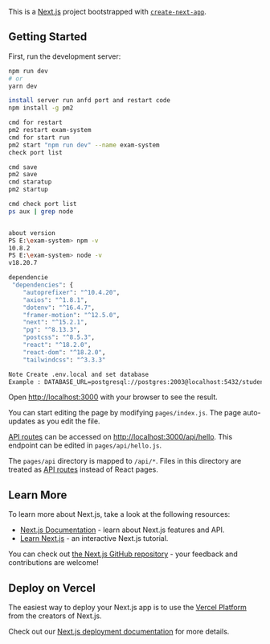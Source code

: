 This is a [Next.js](https://nextjs.org/) project bootstrapped with [`create-next-app`](https://github.com/vercel/next.js/tree/canary/packages/create-next-app).

## Getting Started

First, run the development server:

```bash
npm run dev
# or
yarn dev

install server run anfd port and restart code
npm install -g pm2

cmd for restart
pm2 restart exam-system
cmd for start run 
pm2 start "npm run dev" --name exam-system
check port list

cmd save
pm2 save
cmd staratup
pm2 startup

cmd check port list
ps aux | grep node


about version
PS E:\exam-system> npm -v
10.8.2
PS E:\exam-system> node -v
v18.20.7

dependencie
 "dependencies": {
    "autoprefixer": "^10.4.20",
    "axios": "^1.8.1",
    "dotenv": "^16.4.7",
    "framer-motion": "^12.5.0",
    "next": "^15.2.1",
    "pg": "^8.13.3",
    "postcss": "^8.5.3",
    "react": "^18.2.0",
    "react-dom": "^18.2.0",
    "tailwindcss": "^3.3.3"

Note Create .env.local and set database
Example : DATABASE_URL=postgresql://postgres:2003@localhost:5432/student_system

```






Open [http://localhost:3000](http://localhost:3000) with your browser to see the result.

You can start editing the page by modifying `pages/index.js`. The page auto-updates as you edit the file.

[API routes](https://nextjs.org/docs/api-routes/introduction) can be accessed on [http://localhost:3000/api/hello](http://localhost:3000/api/hello). This endpoint can be edited in `pages/api/hello.js`.

The `pages/api` directory is mapped to `/api/*`. Files in this directory are treated as [API routes](https://nextjs.org/docs/api-routes/introduction) instead of React pages.

## Learn More

To learn more about Next.js, take a look at the following resources:

- [Next.js Documentation](https://nextjs.org/docs) - learn about Next.js features and API.
- [Learn Next.js](https://nextjs.org/learn) - an interactive Next.js tutorial.

You can check out [the Next.js GitHub repository](https://github.com/vercel/next.js/) - your feedback and contributions are welcome!

## Deploy on Vercel

The easiest way to deploy your Next.js app is to use the [Vercel Platform](https://vercel.com/new?utm_medium=default-template&filter=next.js&utm_source=create-next-app&utm_campaign=create-next-app-readme) from the creators of Next.js.

Check out our [Next.js deployment documentation](https://nextjs.org/docs/deployment) for more details.
